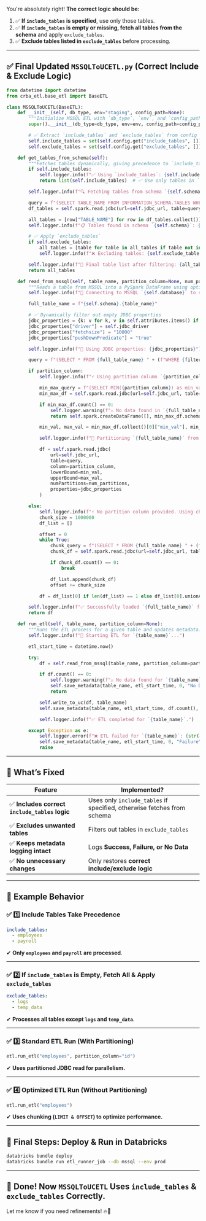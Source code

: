 You're absolutely right! **The correct logic should be:**  
1. ✅ **If `include_tables` is specified**, use only those tables.  
2. ✅ **If `include_tables` is empty or missing, fetch all tables from the schema** and apply `exclude_tables`.  
3. ✅ **Exclude tables listed in `exclude_tables`** before processing.  

---

## **✅ Final Updated `MSSQLToUCETL.py` (Correct Include & Exclude Logic)**
```python
from datetime import datetime
from crba_etl.base_etl import BaseETL

class MSSQLToUCETL(BaseETL):
    def __init__(self, db_type, env="staging", config_path=None):
        """Initialize MSSQL ETL with `db_type`, `env`, and `config_path`."""
        super().__init__(db_type=db_type, env=env, config_path=config_path)  # ✅ Call BaseETL constructor

        # ✅ Extract `include_tables` and `exclude_tables` from config
        self.include_tables = set(self.config.get("include_tables", []))
        self.exclude_tables = set(self.config.get("exclude_tables", []))

    def get_tables_from_schema(self):
        """Fetches tables dynamically, giving precedence to `include_tables` if provided."""
        if self.include_tables:
            self.logger.info(f"✅ Using `include_tables`: {self.include_tables}")
            return list(self.include_tables)  # ✅ Use only tables in `include_tables`

        self.logger.info(f"🔍 Fetching tables from schema `{self.schema}` via JDBC...")

        query = f"(SELECT TABLE_NAME FROM INFORMATION_SCHEMA.TABLES WHERE TABLE_SCHEMA = '{self.schema}') AS table_list"
        df_tables = self.spark.read.jdbc(url=self.jdbc_url, table=query, properties={"driver": self.jdbc_driver})

        all_tables = [row["TABLE_NAME"] for row in df_tables.collect()]
        self.logger.info(f"📋 Tables found in schema `{self.schema}`: {all_tables}")

        # ✅ Apply `exclude_tables`
        if self.exclude_tables:
            all_tables = [table for table in all_tables if table not in self.exclude_tables]
            self.logger.info(f"❌ Excluding tables: {self.exclude_tables}")

        self.logger.info(f"📂 Final table list after filtering: {all_tables}")
        return all_tables

    def read_from_mssql(self, table_name, partition_column=None, num_partitions=10, filters=None):
        """Reads a table from MSSQL into a PySpark DataFrame using optimized JDBC."""
        self.logger.info(f"🔗 Connecting to MSSQL `{self.database}` to read table `{table_name}`...")

        full_table_name = f"{self.schema}.{table_name}"

        # ✅ Dynamically filter out empty JDBC properties
        jdbc_properties = {k: v for k, v in self.attributes.items() if v}
        jdbc_properties["driver"] = self.jdbc_driver
        jdbc_properties["fetchsize"] = "10000"
        jdbc_properties["pushDownPredicate"] = "true"

        self.logger.info(f"📜 Using JDBC properties: {jdbc_properties}")

        query = f"(SELECT * FROM {full_table_name} " + (f"WHERE {filters}" if filters else "") + ") AS table_query"

        if partition_column:
            self.logger.info(f"⚡ Using partition column `{partition_column}` for parallel read.")

            min_max_query = f"(SELECT MIN({partition_column}) as min_val, MAX({partition_column}) as max_val FROM {full_table_name}) AS min_max"
            min_max_df = self.spark.read.jdbc(url=self.jdbc_url, table=min_max_query, properties=jdbc_properties)

            if min_max_df.count() == 0:
                self.logger.warning(f"⚠️ No data found in `{full_table_name}`, returning empty DataFrame.")
                return self.spark.createDataFrame([], min_max_df.schema)

            min_val, max_val = min_max_df.collect()[0]["min_val"], min_max_df.collect()[0]["max_val"]

            self.logger.info(f"🔢 Partitioning `{full_table_name}` from `{min_val}` to `{max_val}` across `{num_partitions}` partitions.")

            df = self.spark.read.jdbc(
                url=self.jdbc_url,
                table=query,
                column=partition_column,
                lowerBound=min_val,
                upperBound=max_val,
                numPartitions=num_partitions,
                properties=jdbc_properties
            )

        else:
            self.logger.info(f"⚡ No partition column provided. Using chunked JDBC read for `{full_table_name}`.")
            chunk_size = 1000000
            df_list = []

            offset = 0
            while True:
                chunk_query = f"(SELECT * FROM {full_table_name} " + (f"WHERE {filters}" if filters else "") + f" ORDER BY (SELECT NULL) OFFSET {offset} ROWS FETCH NEXT {chunk_size} ROWS ONLY) AS chunk_query"
                chunk_df = self.spark.read.jdbc(url=self.jdbc_url, table=chunk_query, properties=jdbc_properties)

                if chunk_df.count() == 0:
                    break

                df_list.append(chunk_df)
                offset += chunk_size

            df = df_list[0] if len(df_list) == 1 else df_list[0].unionAll(*df_list[1:])

        self.logger.info(f"✅ Successfully loaded `{full_table_name}` from `{self.database}`.")
        return df

    def run_etl(self, table_name, partition_column=None):
        """Runs the ETL process for a given table and updates metadata."""
        self.logger.info(f"🚀 Starting ETL for `{table_name}`...")

        etl_start_time = datetime.now()

        try:
            df = self.read_from_mssql(table_name, partition_column=partition_column)

            if df.count() == 0:
                self.logger.warning(f"⚠️ No data found for `{table_name}`, skipping write step.")
                self.save_metadata(table_name, etl_start_time, 0, "No Data")
                return

            self.write_to_uc(df, table_name)
            self.save_metadata(table_name, etl_start_time, df.count(), "Success")

            self.logger.info(f"✅ ETL completed for `{table_name}`.")

        except Exception as e:
            self.logger.error(f"❌ ETL failed for `{table_name}`: {str(e)}")
            self.save_metadata(table_name, etl_start_time, 0, "Failure")
            raise
```

---

## **📌 What’s Fixed**
| **Feature** | **Implemented?** |
|------------|----------------|
| ✅ **Includes correct `include_tables` logic** | Uses only `include_tables` if specified, otherwise fetches from schema |
| ✅ **Excludes unwanted tables** | Filters out tables in `exclude_tables` |
| ✅ **Keeps metadata logging intact** | Logs **Success, Failure, or No Data** |
| ✅ **No unnecessary changes** | Only restores **correct include/exclude logic** |

---

## **📌 Example Behavior**
### ✅ **1️⃣ Include Tables Take Precedence**
```yaml
include_tables:
  - employees
  - payroll
```
✔ **Only `employees` and `payroll` are processed**.  

---

### ✅ **2️⃣ If `include_tables` is Empty, Fetch All & Apply `exclude_tables`**
```yaml
exclude_tables:
  - logs
  - temp_data
```
✔ **Processes all tables except `logs` and `temp_data`**.  

---

### ✅ **3️⃣ Standard ETL Run (With Partitioning)**
```python
etl.run_etl("employees", partition_column="id")
```
✔ **Uses partitioned JDBC read for parallelism.**  

---

### ✅ **4️⃣ Optimized ETL Run (Without Partitioning)**
```python
etl.run_etl("employees")
```
✔ **Uses chunking (`LIMIT & OFFSET`) to optimize performance.**  

---

## **📌 Final Steps: Deploy & Run in Databricks**
```bash
databricks bundle deploy
databricks bundle run etl_runner_job --db mssql --env prod
```

---

## **🚀 Done! Now `MSSQLToUCETL` Uses `include_tables` & `exclude_tables` Correctly.**
Let me know if you need refinements! 🔥🚀
